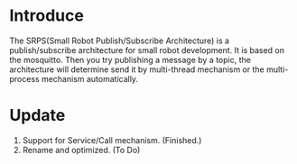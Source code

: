 # Introduce

The SRPS(Small Robot Publish/Subscribe Architecture) is a publish/subscribe architecture for small robot development. It is based on the mosquitto. Then you try publishing a message by a topic, the architecture will determine send it by multi-thread mechanism or the multi-process mechanism automatically.

# Update

1. Support for Service/Call mechanism. (Finished.)
2. Rename and optimized. (To Do)
